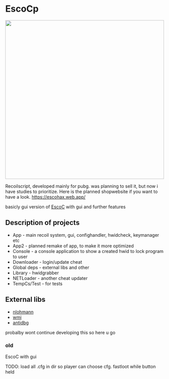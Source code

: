 # EscoCp

<img src="https://escohax.web.app/images/prev-1048.png" width="500"/>

Recoilscript, developed mainly for pubg. was planning to sell it, but now i have studies to prioritize.
Here is the planned shopwebsite if you want to have a look.
https://escohax.web.app/

basicly gui version of [EscoC](https://github.com/h3rl/EscoC) with gui and further features

## Description of projects

-   App - main recoil system, gui, confighandler, hwidcheck, keymanager etc
-   App2 - planned remake of app, to make it more optimized
-   Console - a console application to show a created hwid to lock program to user
-   Downloader - login/update cheat
-   Global deps - external libs and other
-   Library - hwidgrabber
-   NETLoader - another cheat updater
-   TempCs/Test - for tests

## External libs
*   [nlohmann](https://github.com/nlohmann/json)
*   [wmi](https://github.com/Thomas-Sparber/wmi)
*   [antidbg](https://github.com/HackOvert/AntiDBG)

probalby wont continue developing this so here u go

### old
EscoC with gui

TODO:
load all .cfg in dir so player can choose cfg.
fastloot while button held
